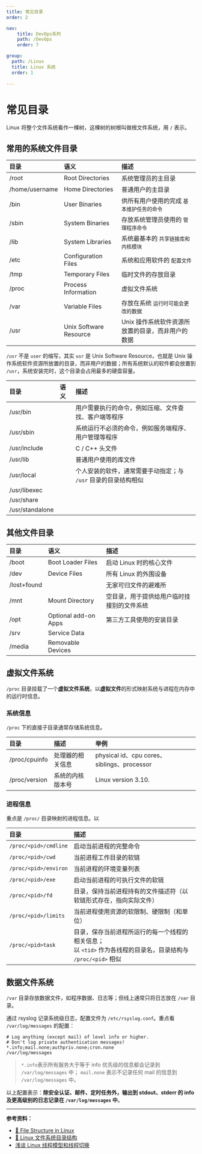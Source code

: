 ```yaml
---
title: 常见目录
order: 2

nav:
    title: DevOps系列
    path: /DevOps
    order: 7

group:
  path: /Linux
  title: Linux 系统
  order: 1
    
---
```


# 常见目录

Linux 将整个文件系统看作一棵树，这棵树的树根叫做根文件系统，用 `/` 表示。

## 常用的系统文件目录

| 目录           | 语义                   | 描述                                              |
| :------------- | :--------------------- | :------------------------------------------------ |
| /root          | Root Directories       | 系统管理员的主目录                                |
| /home/username | Home Directories       | 普通用户的主目录                                  |
| /bin           | User Binaries          | 供所有用户使用的完成 `基本维护任务的命令`         |
| /sbin          | System Binaries        | 存放系统管理员使用的 `管理程序命令`               |
| /lib           | System Libraries       | 系统最基本的 `共享链接库和内核模块`               |
| /etc           | Configuration Files    | 系统和应用软件的 `配置文件`                       |
| /tmp           | Temporary Files        | 临时文件的存放目录                                |
| /proc          | Process Information    | 虚拟文件系统                                      |
| /var           | Variable Files         | 存放在系统 `运行时可能会更改的数据`               |
| /usr           | Unix Software Resource | Unix 操作系统软件资源所放置的目录，而非用户的数据 |

`/usr` 不是 `user` 的缩写，其实 `usr` 是 Unix Software Resource，也就是 Unix 操作系统软件资源所放置的目录，而非用户的数据；所有系统默认的软件都会放置到 `/usr`，系统安装完时，这个目录会占用最多的硬盘容量。

| 目录            | 语义 | 描述                                                           |
| :-------------- | :--- | :------------------------------------------------------------- |
| /usr/bin        |      | 用户需要执行的命令，例如压缩、文件查找、客户端等程序           |
| /usr/sbin       |      | 系统运行不必须的命令，例如服务端程序、用户管理等程序           |
| /usr/include    |      | C / C++ 头文件                                                 |
| /usr/lib        |      | 普通用户使用的库文件                                           |
| /usr/local      |      | 个人安装的软件，通常需要手动指定；与 `/usr` 目录的目录结构相似 |
| /usr/libexec    |      |                                                                |
| /usr/share      |      |                                                                |
| /usr/standalone |      |                                                                |

## 其他文件目录

| 目录        | 语义                 | 描述                                       |
| :---------- | :------------------- | :----------------------------------------- |
| /boot       | Boot Loader Files    | 启动 Linux 时的核心文件                    |
| /dev        | Device Files         | 所有 Linux 的外围设备                      |
| /lost+found |                      | 无家可归文件的避难所                       |
| /mnt        | Mount Directory      | 空目录，用于提供给用户临时挂接别的文件系统 |
| /opt        | Optional add-on Apps | 第三方工具使用的安装目录                   |
| /srv        | Service Data         |                                            |
| /media      | Removable Devices    |                                            |

## 虚拟文件系统

`/proc` 目录挂载了一个**虚拟文件系统**，以**虚拟文件**的形式映射系统与进程在内存中的运行时信息。

### 系统信息

`/proc` 下的直接子目录通常存储系统信息。

| 目录          | 描述             | 举例                                        |
| :------------ | :--------------- | :------------------------------------------ |
| /proc/cpuinfo | 处理器的相关信息 | physical id、cpu cores、siblings、processor |
| /proc/version | 系统的内核版本号 | Linux version 3.10.                         |

### 进程信息

重点是 `/proc/` 目录映射的进程信息。以

| 目录                  | 描述                                                                                                              |
| :-------------------- | :---------------------------------------------------------------------------------------------------------------- |
| `/proc/<pid>/cmdline` | 启动当前进程的完整命令                                                                                            |
| `/proc/<pid>/cwd`     | 当前进程工作目录的软链                                                                                            |
| `/proc/<pid>/environ` | 当前进程的环境变量列表                                                                                            |
| `/proc/<pid>/exe`     | 启动当前进程的可执行文件的软链                                                                                    |
| `/proc/<pid>/fd`      | 目录，保持当前进程持有的文件描述符（以软链形式存在，指向实际文件）                                                |
| `/proc/<pid>/limits`  | 当前进程使用资源的软限制、硬限制（和单位）                                                                        |
| `/proc/<pid>task`     | 目录，保存当前进程所运行的每一个线程的相关信息；<br/>以 `<tid>` 作为各线程的目录名，目录结构与 `/proc/<pid>` 相似 |

## 数据文件系统

`/var` 目录存放数据文件，如程序数据、日志等；但线上通常只将日志放在 `/var` 目录。

通过 rsyslog 记录系统级日志，配置文件为 `/etc/rsyslog.conf`。重点看 `/var/log/messages` 的配置：

```
# Log anything (except mail) of level info or higher.
# Don't log private authentication messages!
*.info;mail.none;authpriv.none;cron.none                /var/log/messages
```

> `*.info`表示所有服务大于等于 info 优先级的信息都会记录到 `/var/log/messages` 中； `mail.none` 表示不记录任何 mail 的信息到 `/var/log/messages` 中。

以上配置表示：**除安全认证、邮件、定时任务外，输出到 stdout、stderr 的 info 及更高级别的日志记录在 `/var/log/messages` 中**。

---

**参考资料：**

- [📝 File Structure in Linux](https://ossbymanu.blogspot.com/2012/02/file-structure-in-linux.html)
- [📝 Linux 文件系统目录结构](https://juejin.im/post/5aaf1975f265da239d4918b9)
- [浅谈 Linux 线程模型和线程切换](<[https://monkeysayhi.github.io/2017/11/29/%E6%B5%85%E8%B0%88linux%E7%BA%BF%E7%A8%8B%E6%A8%A1%E5%9E%8B%E5%92%8C%E7%BA%BF%E7%A8%8B%E5%88%87%E6%8D%A2/](https://monkeysayhi.github.io/2017/11/29/浅谈linux线程模型和线程切换/)>)
